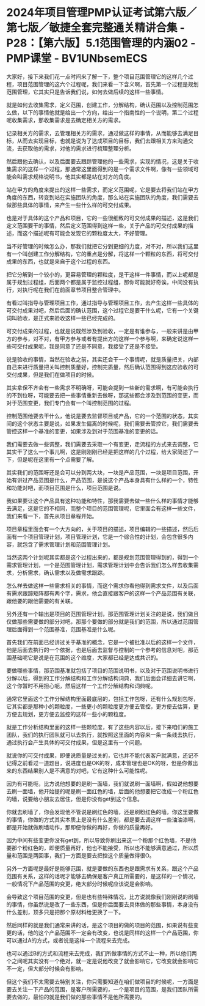 # 2024年项目管理PMP认证考试第六版／第七版／敏捷全套完整通关精讲合集 - P28：【第六版】5.1范围管理的内涵02 - PMP课堂 - BV1UNbsemECS

大家好，接下来我们花一点时间来了解一下，整个项目范围管理它的这样几个过程，项目范围管理的这六个过程呢，我们来看一下含义啊，首先第一个过程是规划范围管理，它其实只是告诉我们说，如何去做后续的这样一些事情。

就是如何去收集需求，定义范围，创建工作，分解结构，确认范围以及控制范围怎么做，以下的事情他就是给出一个方向，给出一个指南性的一个说明，第二个过程呢收集需求，那收集需求是去确定相关方的需求。

记录相关方的需求，去管理相关方的需求，通过做这样的事情，从而能够去满足目标，从而去实现目标，也就是说为了达成项目的目标，我们去跟相关方来沟通交流，去获取他的需求，对他的需求进行梳理整理分析。

然后跟他去确认，以及后面要去跟踪管理他的一些需求，实现的情况，这是关于收集需求的这样一个过程，那通常这里面得到的是一个需求文件啊，像有一些领域可能会叫需求规格说明书，他其实都是站在对方的角度。

站在甲方的角度来提出的这样一些需求，而定义范围呢，它是要去将我们站在甲方角度的东西，转变到站在实施团队的角度，那么站在实施团队的角度，我们需要去做那些具体的事情，来产生一些什么样的可交付成果。

也是对于具体的这个产品和项目，它的一些很细致的可交付成果的描述，这是我们定义范围要干的事情，然后定义范围得到这样一些，关于产品的可交付成果的描述，而这个描述呢有可能会发现它的颗粒度太大，不好管理。

当不好管理的时候怎么办，那我们就把它分到更细的力度，对不对，所以我们这里有一个叫创建工作分解结构，它的重点是分解，将这样一个颗粒的东西，将可交付成果的东西，也就是来自于这个过程的东西。

把它分解到一个较小的，更容易管理的颗粒度，是干这样一件事情，而以上呢都是属于规划过程组，后面两个都是属于监控过程组，那你可能就好奇诶，中间没有执行，对执行呢在我们在前面章节项目整合管理中。

有看过叫指导与管理项目工作，通过指导与管理项目工作，去产生这样一些具体的可交付成果对吧，然后后面的确认范围，这个过程它是要干什么呢，它有一个关键词叫验收，是正式来验收这样一些已经完成的。

可交付成果的过程，也就是说既然涉及到验收，一定是有谁参与，一般来讲是由甲方的参与，对不对，有甲方参与或者有提出方的这样一个参与啊，来确定说这样一些可交付成果呃，我是同意了还是不同意，我接受了还是不接受。

说是验收的事情，当然在验收之前，其实还会干一个事情呢，就是质量把关，内部自己来进行质量把关叫控制质量好，控制完质量，然后确认范围得到这应验收的可交付成果，但是我们在做项目的时候。

其实拿保不齐会有一些需求不明确呀，可能会提到一些新的需求啊，有可能会执行的不到位呀，可能要去把一些事情重新去做呀，那这些都会涉及到范围的变更，而对于范围变更，我们专门会有一个叫控制范围的过程。

控制范围他要去干什么，他说是要去监督项目或产品，它的一个范围的状态，其实间的这个状态主要是说，如果发生偏离的时候呢，我们需要去管控它，我们需要去管控这样一个基准的变更，如果涉及到对于范围基准的变更的话。

我们需要去做一些调整，我们需要去采取一个有变更，走流程的方式来去调整，它其实干了这么一个事儿啊，这是刚刚刚已经是把这样的几个过程，给大家简述了一下，但是呢在这里有一个点需要了解。

其实我们的范围呀还是会可以分到两大块，一块是产品范围，一块是项目范围，开始有讲过产品范围是什么，产品范围，是说这个产品本身具有什么样的一个，特性和功能对吧，而项目范围是什么，项目范围是说。

我如果要让这个产品具有这种功能和特性，那我需要去做一些什么样的事情才能够去满足，这是它的不相同，而整个项目的范围管理呢，它里面会有这样一些文件，我们来看一下，首先从项目章程开始。

项目章程里面会有一个大方向的，关于项目的描述，项目编辑的一些描述，然后后面有一个项目管理计划，项目管理计划，它是一个综合性的计划，会包含很多内容，就包含了需求管理计划和范围管理计划。

当然这两个计划呢其实都是这个过程出来的，都是规划范围管理得到的，得到一个需求管理计划，一个是范围管理计划，需求管理计划中会告诉我们怎么样去收集需求，分析需求，确认需求以及做需求跟踪。

怎么样去做这样一些需求相关的事情，而这个需求你看他得到需求文件，以及后面有需求跟踪矩阵都有两个字，需求，他会直接跟客户的这样一个产品范围有关联，跟他要的跟他需要的有关联。

另外还有一个输出是项目的范围管理计划，那范围管理计划关注的是说，我们做且仅做那些需要做的部分对吧，那那个要做的部分就是我们的范围，所以通过范围管理后面得到一个范围基准，范围基准是什么呢。

首先我们在前面已经讲过关于基准的概念，它是一个被批准以后的这样一个文件，他是后面去执行的一个依据，也是后面去监督与控制的一个参考的信息对吧，那范围基础呢它是说是在范围的这个维度，大家都已经是达成共识的。

要做哪些事情，那范围基准就包括了项目的范围说明书，以及对于范围说明书进行分解以后，得到的工作分解结构和工作分解结构词典，我们后面会详细去讲它啊，这个你暂时不用担心呃，然后这样一个工作分解结构和词典呢。

通常它里面这个工作分解结构里面最底层的，包括工作包呀，还有什么规划包呀，它其实都是那种小的颗粒度，一些更小的颗粒度更方便去管控，更方便去估算，更方便去规划，更方便去监控的这样一些小的颗粒度。

就是工作分析结构里面的这样一些颗粒度，有了这些内容以后，接下来咱们的施工团队，我们的执行团队就可以去执行，就按照这里面的内容来一条一条线去执行，通过执行会产生具体的可交付成果，但是这里有一个问题。

就说你的可交付成果，即便说质量是过关的，它也并不能代表客户就满意，还记不记得之前看过一道题目，说进度也是OK的呀，成本管理也是OK的呀，但是你做出来的东西结果别人是不满意的对吧，它有这种什么可能性呢。

因为有可能呃，比方说他想要的是刷一面墙，我们就说刷一面墙啊，假如说他想要去刷一面墙，他开始提的呢是刷一面红色的墙，后面的他想要把它改成一个粉红色的墙，说要给小朋友去居住，但是你没有get到这个信息。

你就去刷墙了，你会发现他不管说是刷红色的墙，还是刷粉红色的墙，你这里要做的事情，你做的方式其实本质上是没有什么差别，都是要去调这样一些油油漆啊，都是开始就做刷墙动作，那即便你做的再好，你做的质量再好。

因为中间有些变更你没有get到，所以导致你刷出来这一个粉那个红色墙，不是他要那个粉红色的，即便质量再好，他也不能接受，所以也不能够满意通过，所以质量和范围是两回事，我们一方面是要去把控这个质量做得很O。

另外一方面呢是最好是能够范围，就是要做的东西也是跟需求有关系，跟这个产品范围有关系，这样的话呢才能够去确保是客户真正所需要的，是这样的一个情况，一般情况下产品范围的变更，绝大部分时候呢应该说是会影响。

会导致这个项目范围的变更，但是也有些特殊情况，比方说就像我们刚刚说的刷墙的事情，你虽然说是改了一些东西，但是你后面要去具体做的那些事情，本身没有什么差别，顶多只是把那个原材料给更换了一下。

然后同样的就是我们通常来讲的话，是这个项目的做的项目的范围，如果说有些变更的话，他的这个产品范围不一定会有改变，也说是同样的这样一个产品范围，你可以通过A的方式，或者说是这样一个流程来去完成。

也可以通过B的方式和流程来去完成，我们所做事情的方式不止一种，所以他们两个之间呢其实没有一个绝对，就一定是说他改变了就会影响它，它改变就会影响它不一定，但大部分时候会有影响。

但这个我们不太需要去特别关注，你只需要知道在咱们做项目的时候呢，一方面是要去关注一下产品的范围，是客户所需要的，一个是项目的范围，是我们团队所需要去做的，最怕的就是我们做的那些事情不是他所需要的。

